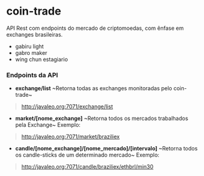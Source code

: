 # coin-trade
API Rest com endpoints do mercado de criptomoedas, com ênfase em exchanges brasileiras.

- gabiru light
- gabro maker
- wing chun estagiario

### Endpoints da API

* **exchange/list**
~Retorna todas as exchanges monitoradas pelo coin-trade~

> http://javaleo.org:7071/exchange/list

* **market/[nome_exchange]**
~Retorna todos os mercados trabalhados pela Exchange~
Exemplo:
> http://javaleo.org:7071/market/braziliex

* **candle/[nome_exchange]/[nome_mercado]/[intervalo]**
~Retorna todos os candle-sticks de um determinado mercado~
 Exemplo:
> http://javaleo.org:7071/candle/braziliex/ethbrl/min30


